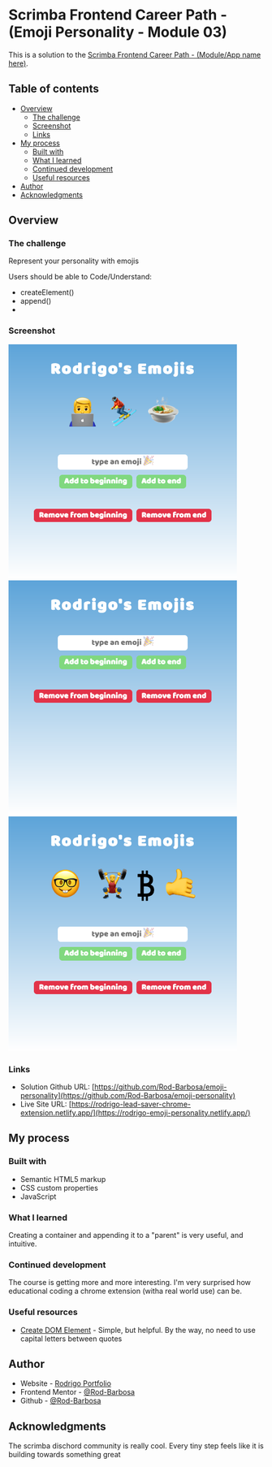 # Scrimba Frontend Career Path - (Emoji Personality - Module 03)

This is a solution to the [Scrimba Frontend Career Path - (Module/App name here)](https://scrimba.com/learn/frontend).

## Table of contents

- [Overview](#overview)
  - [The challenge](#the-challenge)
  - [Screenshot](#screenshot)
  - [Links](#links)
- [My process](#my-process)
  - [Built with](#built-with)
  - [What I learned](#what-i-learned)
  - [Continued development](#continued-development)
  - [Useful resources](#useful-resources)
- [Author](#author)
- [Acknowledgments](#acknowledgments)


## Overview

### The challenge

Represent your personality with emojis

Users should be able to Code/Understand:

- createElement()
- append()
- 

### Screenshot

![](./initial.png)
![](./remove.png)
![](./add.png)

### Links

- Solution Github URL: [https://github.com/Rod-Barbosa/emoji-personality](https://github.com/Rod-Barbosa/emoji-personality)
- Live Site URL: [https://rodrigo-lead-saver-chrome-extension.netlify.app/](https://rodrigo-emoji-personality.netlify.app/)

## My process

### Built with

- Semantic HTML5 markup
- CSS custom properties
- JavaScript


### What I learned
Creating a container and appending it to a "parent" is very useful, and intuitive.

### Continued development

The course is getting more and more interesting. I'm very surprised how educational coding a chrome extension (witha real world use) can be.


### Useful resources

- [Create DOM Element](https://www.w3schools.com/jsref/dom_obj_span.asp) - Simple, but helpful. By the way, no need to use capital letters between quotes


## Author

- Website - [Rodrigo Portfolio](https://www.gelatodigital.com)
- Frontend Mentor - [@Rod-Barbosa](https://www.frontendmentor.io/profile/Rod-Barbosa)
- Github - [@Rod-Barbosa](https://github.com/Rod-Barbosa)

## Acknowledgments

The scrimba dischord community is really cool. Every tiny step feels like it is building towards something great
